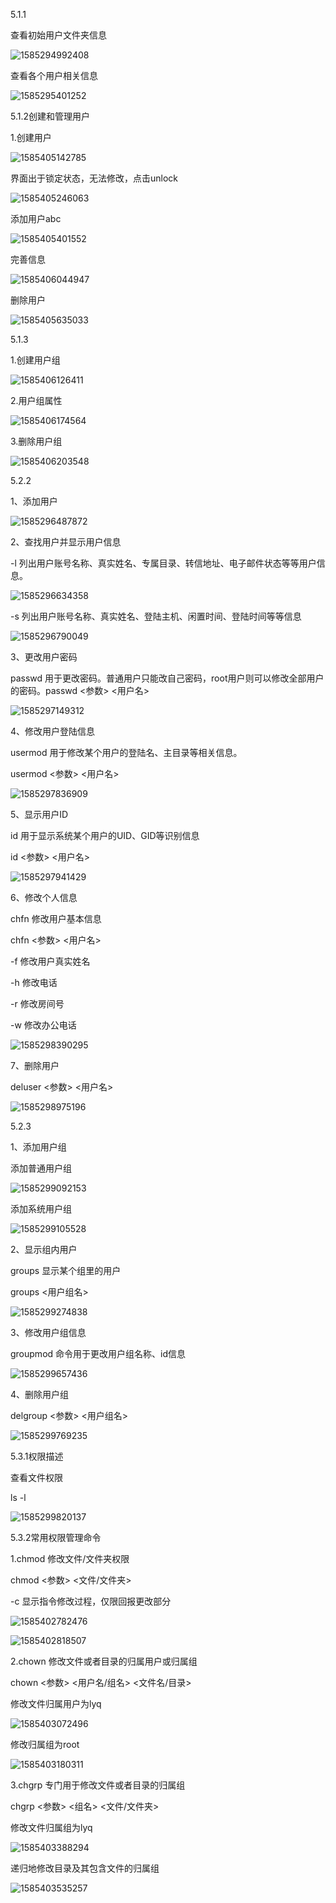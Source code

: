 5.1.1

查看初始用户文件夹信息

![1585294992408](C:\Users\啦啦啦\AppData\Roaming\Typora\typora-user-images\1585294992408.png)

查看各个用户相关信息

![1585295401252](C:\Users\啦啦啦\AppData\Roaming\Typora\typora-user-images\1585295401252.png)

5.1.2创建和管理用户

1.创建用户

![1585405142785](C:/Users/啦啦啦/AppData/Roaming/Typora/typora-user-images/1585405142785.png)

界面出于锁定状态，无法修改，点击unlock

![1585405246063](C:/Users/啦啦啦/AppData/Roaming/Typora/typora-user-images/1585405246063.png)

添加用户abc

![1585405401552](C:/Users/啦啦啦/AppData/Roaming/Typora/typora-user-images/1585405401552.png)

完善信息

![1585406044947](C:/Users/啦啦啦/AppData/Roaming/Typora/typora-user-images/1585406044947.png)

删除用户

![1585405635033](C:/Users/啦啦啦/AppData/Roaming/Typora/typora-user-images/1585405635033.png)

5.1.3

1.创建用户组

![1585406126411](C:/Users/啦啦啦/AppData/Roaming/Typora/typora-user-images/1585406126411.png)

2.用户组属性

![1585406174564](C:/Users/啦啦啦/AppData/Roaming/Typora/typora-user-images/1585406174564.png)

3.删除用户组

![1585406203548](C:/Users/啦啦啦/AppData/Roaming/Typora/typora-user-images/1585406203548.png)



5.2.2

1、添加用户

![1585296487872](C:\Users\啦啦啦\AppData\Roaming\Typora\typora-user-images\1585296487872.png)

2、查找用户并显示用户信息

-l	列出用户账号名称、真实姓名、专属目录、转信地址、电子邮件状态等等用户信息。

![1585296634358](C:\Users\啦啦啦\AppData\Roaming\Typora\typora-user-images\1585296634358.png)

-s	列出用户账号名称、真实姓名、登陆主机、闲置时间、登陆时间等等信息

![1585296790049](C:\Users\啦啦啦\AppData\Roaming\Typora\typora-user-images\1585296790049.png)





3、更改用户密码

passwd 用于更改密码。普通用户只能改自己密码，root用户则可以修改全部用户的密码。passwd <参数> <用户名>

![1585297149312](C:/Users/啦啦啦/AppData/Roaming/Typora/typora-user-images/1585297149312.png)

4、修改用户登陆信息

usermod	用于修改某个用户的登陆名、主目录等相关信息。

usermod <参数>  <用户名>

![1585297836909](C:/Users/啦啦啦/AppData/Roaming/Typora/typora-user-images/1585297836909.png)

5、显示用户ID

id	用于显示系统某个用户的UID、GID等识别信息

id <参数> <用户名>

![1585297941429](C:/Users/啦啦啦/AppData/Roaming/Typora/typora-user-images/1585297941429.png)

6、修改个人信息

chfn	修改用户基本信息

chfn <参数> <用户名>

-f 修改用户真实姓名

-h 修改电话

-r 修改房间号

-w 修改办公电话

![1585298390295](C:/Users/啦啦啦/AppData/Roaming/Typora/typora-user-images/1585298390295.png)



7、删除用户

deluser <参数>  <用户名>

![1585298975196](C:/Users/啦啦啦/AppData/Roaming/Typora/typora-user-images/1585298975196.png)



5.2.3

1、添加用户组

添加普通用户组

![1585299092153](C:/Users/啦啦啦/AppData/Roaming/Typora/typora-user-images/1585299092153.png)

添加系统用户组

![1585299105528](C:/Users/啦啦啦/AppData/Roaming/Typora/typora-user-images/1585299105528.png)

2、显示组内用户

groups	显示某个组里的用户

groups <用户组名>

![1585299274838](C:/Users/啦啦啦/AppData/Roaming/Typora/typora-user-images/1585299274838.png)

3、修改用户组信息

groupmod	命令用于更改用户组名称、id信息

![1585299657436](C:/Users/啦啦啦/AppData/Roaming/Typora/typora-user-images/1585299657436.png)



4、删除用户组

delgroup <参数> <用户组名>

![1585299769235](C:/Users/啦啦啦/AppData/Roaming/Typora/typora-user-images/1585299769235.png)



5.3.1权限描述

查看文件权限

ls -l



![1585299820137](C:/Users/啦啦啦/AppData/Roaming/Typora/typora-user-images/1585299820137.png)



5.3.2常用权限管理命令

1.chmod	修改文件/文件夹权限

chmod <参数> <文件/文件夹>

-c 显示指令修改过程，仅限回报更改部分

![1585402782476](C:/Users/啦啦啦/AppData/Roaming/Typora/typora-user-images/1585402782476.png)

![1585402818507](C:/Users/啦啦啦/AppData/Roaming/Typora/typora-user-images/1585402818507.png)

2.chown	修改文件或者目录的归属用户或归属组

chown  <参数>  <用户名/组名>  <文件名/目录>

修改文件归属用户为lyq

![1585403072496](C:/Users/啦啦啦/AppData/Roaming/Typora/typora-user-images/1585403072496.png)

修改归属组为root

![1585403180311](C:/Users/啦啦啦/AppData/Roaming/Typora/typora-user-images/1585403180311.png)

3.chgrp	专门用于修改文件或者目录的归属组

chgrp <参数> <组名> <文件/文件夹>

修改文件归属组为lyq

![1585403388294](C:/Users/啦啦啦/AppData/Roaming/Typora/typora-user-images/1585403388294.png)

递归地修改目录及其包含文件的归属组

![1585403535257](C:/Users/啦啦啦/AppData/Roaming/Typora/typora-user-images/1585403535257.png)

